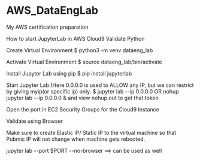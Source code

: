 # AWS_DataEngLab
My AWS certification preparation

How to start JupyterLab in AWS Cloud9
Validate Python

Create Virtual Environment $ python3 -m venv dataeng_lab

Activate Virtual Environment $ source dataeng_lab/bin/activate

Install Jupyter Lab using pip $ pip install jupyterlab

Start Jupyter Lab (Here 0.0.0.0 is used to ALLOW any IP, but we can restrict by giving myip(or specific ip) only. $ jupyter lab --ip 0.0.0.0 OR nohup jupyter lab --ip 0.0.0.0 & and view nohup.out to get that token

Open the port in EC2 Security Groups for the Cloud9 Instance

Validate using Browser

Make sure to create Elastic IP/ Static IP to the virtual machine so that Pubmic IP will not change when machine gets rebooted.

jupyter lab --port $PORT --no-browser ==> can be used as well
